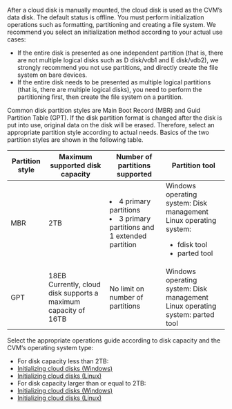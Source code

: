 After a cloud disk is manually mounted, the cloud disk is used as the CVM’s data disk. The default status is offline. You must perform initialization operations such as formatting, partitioning and creating a file system. We recommend you select an initialization method according to your actual use cases:
- If the entire disk is presented as one independent partition (that is, there are not multiple logical disks such as D disk/vdb1 and E disk/vdb2), we strongly recommend you not use partitions, and directly create the file system on bare devices.
- If the entire disk needs to be presented as multiple logical partitions (that is, there are multiple logical disks), you need to perform the partitioning first, then create the file system on a partition. 

Common disk partition styles are Main Boot Record (MBR) and Guid Partition Table (GPT). If the disk partition format is changed after the disk is put into use, original data on the disk will be erased. Therefore, select an appropriate partition style according to actual needs.
Basics of the two partition styles are shown in the following table.

| Partition style | Maximum supported disk capacity | Number of partitions supported | Partition tool |
|---------|---------|---------|---------|
|MBR | 2TB |<li>4 primary partitions</li><li>3 primary partitions and 1 extended partition</li>|Windows operating system: Disk management</br>Linux operating system:<ul><li>fdisk tool</li><li>parted tool</li></ul> |
|GPT | 18EB</br>Currently, cloud disk supports a maximum capacity of 16TB | No limit on number of partitions | Windows operating system: Disk management</br>Linux operating system: parted tool|

Select the appropriate operations guide according to disk capacity and the CVM‘s operating system type:
- For disk capacity less than 2TB:
 - [Initializing cloud disks (Windows)](https://intl.cloud.tencent.com/document/product/362/6734#Windows2008)
 - [Initializing cloud disks (Linux)](https://intl.cloud.tencent.com/document/product/362/6734#Linux)
- For disk capacity larger than or equal to 2TB:
 - [Initializing cloud disks (Windows)](https://intl.cloud.tencent.com/document/product/362/6735#2TBWindows2012)
 - [Initializing cloud disks (Linux)](https://intl.cloud.tencent.com/document/product/362/6735#2TBLinux)









